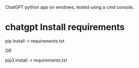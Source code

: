 ChatGPT python app on windows, tested using a cmd console.

# chatgpt Install requirements 
pip install -r requirements.txt

OR 

pip3 install -r requirements.txt

